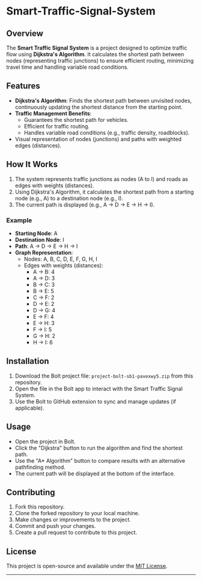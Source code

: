 # Smart-Traffic-Signal-System
## Overview
The **Smart Traffic Signal System** is a project designed to optimize traffic flow using **Dijkstra's Algorithm**. It calculates the shortest path between nodes (representing traffic junctions) to ensure efficient routing, minimizing travel time and handling variable road conditions.

## Features
- **Dijkstra's Algorithm**: Finds the shortest path between unvisited nodes, continuously updating the shortest distance from the starting point.
- **Traffic Management Benefits**:
  - Guarantees the shortest path for vehicles.
  - Efficient for traffic routing.
  - Handles variable road conditions (e.g., traffic density, roadblocks).
- Visual representation of nodes (junctions) and paths with weighted edges (distances).

## How It Works
1. The system represents traffic junctions as nodes (A to I) and roads as edges with weights (distances).
2. Using Dijkstra's Algorithm, it calculates the shortest path from a starting node (e.g., A) to a destination node (e.g., I).
3. The current path is displayed (e.g., A → D → E → H → I).

### Example
- **Starting Node**: A
- **Destination Node**: I
- **Path**: A → D → E → H → I
- **Graph Representation**:
  - Nodes: A, B, C, D, E, F, G, H, I
  - Edges with weights (distances):
    - A → B: 4
    - A → D: 3
    - B → C: 3
    - B → E: 5
    - C → F: 2
    - D → E: 2
    - D → G: 4
    - E → F: 4
    - E → H: 3
    - F → I: 5
    - G → H: 2
    - H → I: 6

## Installation
1. Download the Bolt project file: `project-bolt-sb1-pavexwy5.zip` from this repository.
2. Open the file in the Bolt app to interact with the Smart Traffic Signal System.
3. Use the Bolt to GitHub extension to sync and manage updates (if applicable).

## Usage
- Open the project in Bolt.
- Click the "Dijkstra" button to run the algorithm and find the shortest path.
- Use the "A* Algorithm" button to compare results with an alternative pathfinding method.
- The current path will be displayed at the bottom of the interface.

## Contributing
1. Fork this repository.
2. Clone the forked repository to your local machine.
3. Make changes or improvements to the project.
4. Commit and push your changes.
5. Create a pull request to contribute to this project.

## License
This project is open-source and available under the [MIT License](LICENSE).

---

